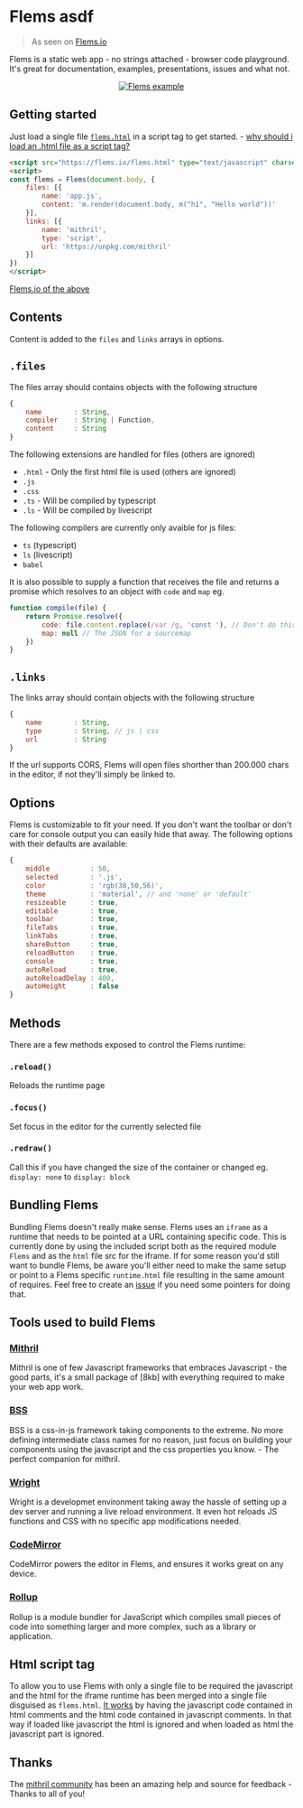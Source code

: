 # Flems asdf

> As seen on [Flems.io](https://flems.io)

Flems is a static web app - no strings attached - browser code playground.
It's great for documentation, examples, presentations, issues and what not.

<p align="center">
    <a href="https://flems.io">
        <img src="https://a.flems.io/intro.gif" alt="Flems example">
    </a>
</p>

## Getting started
Just load a single file [`flems.html`](https://flems.io/flems.html) in a script tag to get started. - [why should i load an .html file as a script tag?](#html-script-tag)

``` html
<script src="https://flems.io/flems.html" type="text/javascript" charset="utf-8"></script>
<script>
const flems = Flems(document.body, {
    files: [{
        name: 'app.js',
        content: 'm.render(document.body, m("h1", "Hello world"))'
    }],
    links: [{
        name: 'mithril',
        type: 'script',
        url: 'https://unpkg.com/mithril'
    }]
})
</script>
```

[Flems.io of the above](https://flems.io/#0=N4IgzgpgNhDGAuEAmIBcIB0ALeBbKIANCAGYCWMYaA2qAHYCGuEamO+RIsA9nYn6wA8WAIwA+ADp0ABNIAqWMmGlLpAMRi5lZGRohapggPSjJdQUjIA3FUgC8E0prCOzxy1bcAHM7L1aVZQgGMAoAT2l9ACNkJGQVGSRuWABXZj4GeDJeSPhYDALDIx9DMFgAJzIveGkwctgHEBx4LzBUIyMSZwxszu72KEdpeDCvCEbEAA94IwArBisQiqr4IdgsBnLIeEaU+BIAWgAOV2Myyuq3c5WxaSlZWQB3HSTHjH8wAAou-TBCaWA9wewPIlFQ0loQOB0OkjGY4IA5AwvF4MLMwAjCFCYQ8eHwIHxEbgMOUCXFyp8JFIqfAkql0vAMFFuEgwljqRI8JSmiJHP9HAAJaBQbjSR7ccpQJCOACUVLoMoR2OBAF8ALpYmQ4qA6ADWbQhgK1OIecIgRLI8CwlSgmOVOJGY0R6LtxpN0hSksRzVa7SMKToXl1AHMMDxcEZcJbrRQlW7VWrsSq5eYjNdLpxIDAENk6FR0CJUAAmAAsIBVhHoTBY6DRVGIeP48FY5crIDNrDDYHrXF4TdYon+XgBQNwm2DOgO8G4XnBAGYAAxeSYAbiBU3gBwYOuDdHBsAJiHKa61JD7BxITHC4LADDzB0glRIJ5V1LoAGIfgEjbIx+UJ3u0hFkukzSCWIEnrIWAQGQwY4OC4EQUCzKTA+GyvOCC7SFhwHLtI-5RAwnwLoQJEkRgc4AKwpiq5ZqiqQA)

## Contents

Content is added to the `files` and `links` arrays in options. 

## `.files`
The files array should contains objects with the following structure
```js
{
    name        : String, 
    compiler    : String | Function,
    content     : String
}
```
The following extensions are handled for files (others are ignored)
- `.html` - Only the first html file is used (others are ignored)
- `.js`
- `.css`
- `.ts` - Will be compiled by typescript
- `.ls` - Will be compiled by livescript

The following compilers are currently only avaible for js files:
- `ts` (typescript)
- `ls` (livescript)
- `babel`

It is also possible to supply a function that receives the file and returns a promise which resolves to an object with `code` and `map` eg.
```js
function compile(file) {
    return Promise.resolve({
        code: file.content.replace(/var /g, 'const '), // Don't do this
        map: null // The JSON for a sourcemap
    })
}
```

## `.links`
The links array should contain objects with the following structure
```js
{
    name        : String,
    type        : String, // js | css
    url         : String
}
```
If the url supports CORS, Flems will open files shorther than 200.000 chars in the editor, if not they'll simply be linked to.

## Options

Flems is customizable to fit your need. If you don't want the toolbar or don't care for console output you can easily hide that away. The following options with their defaults are available:

```js
{
    middle          : 50,
    selected        : '.js',
    color           : 'rgb(38,50,56)',
    theme           : 'material', // and 'none' or 'default'
    resizeable      : true,
    editable        : true,
    toolbar         : true,
    fileTabs        : true,
    linkTabs        : true,
    shareButton     : true,
    reloadButton    : true,
    console         : true,
    autoReload      : true,
    autoReloadDelay : 400,
    autoHeight      : false
}
```

## Methods

There are a few methods exposed to control the Flems runtime:

### `.reload()`
Reloads the runtime page

### `.focus()`
Set focus in the editor for the currently selected file

### `.redraw()`
Call this if you have changed the size of the container or changed eg. `display: none` to `display: block`

## Bundling Flems

Bundling Flems doesn't really make sense. Flems uses an `iframe` as a runtime that needs to be pointed at a URL containing specific code. This is currently done by using the included script both as the required module `Flems` and as the `html` file src for the iframe. If for some reason you'd still want to bundle Flems, be aware you'll either need to make the same setup or point to a Flems specific `runtime.html` file resulting in the same amount of requires. Feel free to create an [issue](https://github.com/porsager/flems/issues) if you need some pointers for doing that.

## Tools used to build Flems

### [Mithril](https://mithril.js.org)
Mithril is one of few Javascript frameworks that embraces Javascript - the good parts, it's a small package of [8kb] with everything required to make your web app work.

### [BSS](https://github.com/porsager/bss)
BSS is a css-in-js framework taking components to the extreme. No more defining intermediate class names for no reason, just focus on building your components using the javascript and the css properties you know. - The perfect companion for mithril.

### [Wright](https://github.com/porsager/wright)
Wright is a developmet environment taking away the hassle of setting up a dev server and running a live reload environment. It even hot reloads JS functions and CSS with no specific app modifications needed.

### [CodeMirror](https://codemirror.net/)
CodeMirror powers the editor in Flems, and ensures it works great on any device.

### [Rollup](https://rollupjs.org/)
Rollup is a module bundler for JavaScript which compiles small pieces of code into something larger and more complex, such as a library or application.

## Html script tag

To allow you to use Flems with only a single file to be required the javascript and the html for the iframe runtime has been merged into a single file disguised as `flems.html`. [It works](https://github.com/porsager/flems/blob/master/scripts/standalone.js) by having the javascript code contained in html comments and the html code contained in javascript comments. In that way if loaded like javascript the html is ignored and when loaded as html the javascript part is ignored.

## Thanks

The [mithril community](https://gitter.im/mithriljs/mithril.js) has been an amazing help and source for feedback - Thanks to all of you!

